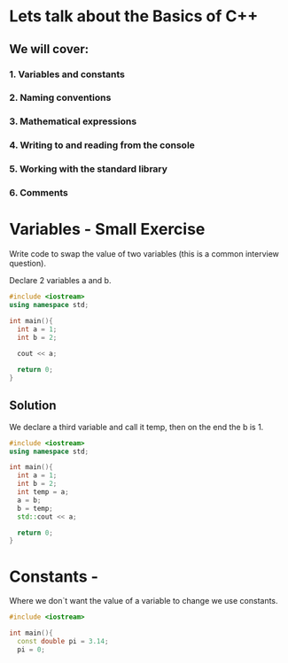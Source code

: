# Lets talk about the Basics of C++ 

## We will cover:

### 1. Variables and constants
### 2. Naming conventions
### 3. Mathematical expressions
### 4. Writing to and reading from the console
### 5. Working with the standard library
### 6. Comments

# Variables - Small Exercise
Write code to swap the value of two variables (this is a common interview question).

Declare 2 variables a and b.

```c++
#include <iostream>
using namespace std;

int main(){
  int a = 1;
  int b = 2;
  
  cout << a;

  return 0;
}
```
## Solution
We declare a third variable and call it temp, then on the end the b is 1.

```c++
#include <iostream>
using namespace std;

int main(){
  int a = 1;
  int b = 2;
  int temp = a;
  a = b;
  b = temp;
  std::cout << a;

  return 0;
}
```
# Constants - 
Where we don`t want the value of a variable to change we use constants.

```c++
#include <iostream>

int main(){
  const double pi = 3.14;
  pi = 0;


























